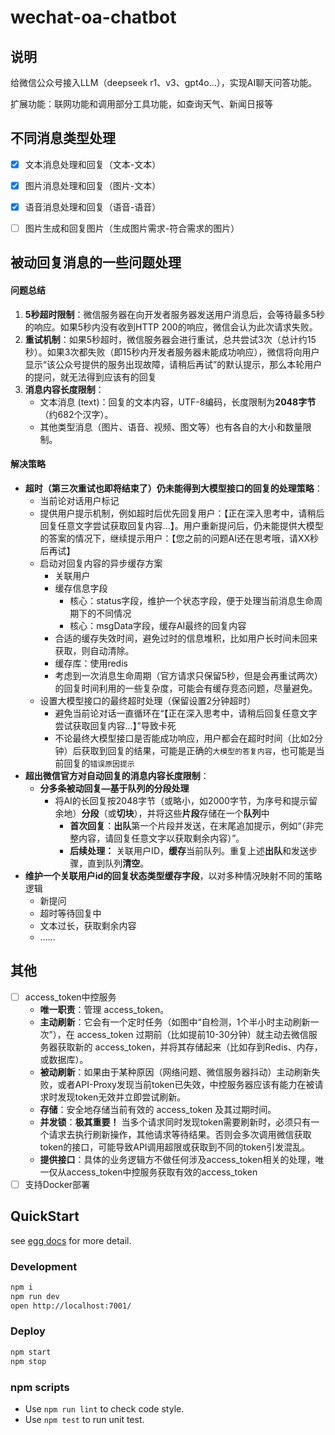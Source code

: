 # wechat-oa-chatbot

## 说明
给微信公众号接入LLM（deepseek r1、v3、gpt4o...），实现AI聊天问答功能。

扩展功能：联网功能和调用部分工具功能，如查询天气、新闻日报等

## 不同消息类型处理

- [x] 文本消息处理和回复（文本-文本）
- [x] 图片消息处理和回复（图片-文本）
- [x] 语音消息处理和回复（语音-语音）
- [ ] 图片生成和回复图片（生成图片需求-符合需求的图片）



## 被动回复消息的一些问题处理

#### 问题总结

1. **5秒超时限制**：微信服务器在向开发者服务器发送用户消息后，会等待最多5秒的响应。如果5秒内没有收到HTTP 200的响应，微信会认为此次请求失败。
2. **重试机制**：如果5秒超时，微信服务器会进行重试，总共尝试3次（总计约15秒）。如果3次都失败（即15秒内开发者服务器未能成功响应），微信将向用户显示“该公众号提供的服务出现故障，请稍后再试”的默认提示，那么本轮用户的提问，就无法得到应该有的回复
3. **消息内容长度限制**：
   - 文本消息 (text)：回复的文本内容，UTF-8编码，长度限制为**2048字节**（约682个汉字）。
   - 其他类型消息（图片、语音、视频、图文等）也有各自的大小和数量限制。

#### 解决策略

- **超时（第三次重试也即将结束了）仍未能得到大模型接口的回复的处理策略**：
  - 当前论对话用户标记
  - 提供用户提示机制，例如超时后优先回复用户：【正在深入思考中，请稍后回复任意文字尝试获取回复内容...】。用户重新提问后，仍未能提供大模型的答案的情况下，继续提示用户：【您之前的问题AI还在思考哦，请XX秒后再试】
  - 启动对回复内容的异步缓存方案
    - 关联用户
    - 缓存信息字段
      - 核心：status字段，维护一个状态字段，便于处理当前消息生命周期下的不同情况
      - 核心：msgData字段，缓存AI最终的回复内容
    - 合适的缓存失效时间，避免过时的信息堆积，比如用户长时间未回来获取，则自动清除。
    - 缓存库：使用redis
    - 考虑到一次消息生命周期（官方请求只保留5秒，但是会再重试两次）的回复时间利用的一些复杂度，可能会有缓存竞态问题，尽量避免。
  - 设置大模型接口的最终超时处理（保留设置2分钟超时）
    - 避免当前论对话一直循环在“【正在深入思考中，请稍后回复任意文字尝试获取回复内容...】”导致卡死
    - 不论最终大模型接口是否能成功响应，用户都会在超时时间（比如2分钟）后获取到回复的结果，可能是正确的`大模型的答复内容`，也可能是当前回复的`错误原因提示`
- **超出微信官方对自动回复的消息内容长度限制**：
  - **分多条被动回复—基于队列的分段处理**
    - 将AI的长回复按2048字节（或略小，如2000字节，为序号和提示留余地）**分段**（或**切块**），并将这些**片段**存储在一个**队列**中
      - **首次回复**：**出队**第一个片段并发送，在末尾追加提示，例如“（非完整内容，请回复任意文字以获取剩余内容）”。
      - **后续处理：** 关联用户ID，**缓存**当前队列。重复上述**出队**和发送步骤，直到队列**清空**。
- **维护一个关联用户id的回复状态类型缓存字段**，以对多种情况映射不同的策略逻辑
  - 新提问
  - 超时等待回复中
  - 文本过长，获取剩余内容
  - ......

## 其他

- [ ] access_token中控服务
  - **唯一职责**：管理 access_token。
  - **主动刷新**：它会有一个定时任务（如图中“自检测，1个半小时主动刷新一次”），在 access_token 过期前（比如提前10-30分钟）就主动去微信服务器获取新的 access_token，并将其存储起来（比如存到Redis、内存，或数据库）。
  - **被动刷新**：如果由于某种原因（网络问题、微信服务器抖动）主动刷新失败，或者API-Proxy发现当前token已失效，中控服务器应该有能力在被请求时发现token无效并立即尝试刷新。
  - **存储**：安全地存储当前有效的 access_token 及其过期时间。
  - **并发锁**：**极其重要！** 当多个请求同时发现token需要刷新时，必须只有一个请求去执行刷新操作，其他请求等待结果。否则会多次调用微信获取token的接口，可能导致API调用超限或获取到不同的token引发混乱。
  - **提供接口**：具体的业务逻辑方不做任何涉及access_token相关的处理，唯一仅从access_token中控服务获取有效的access_token
- [ ] 支持Docker部署

## QuickStart

<!-- add docs here for user -->

see [egg docs][egg] for more detail.

### Development

```bash
npm i
npm run dev
open http://localhost:7001/
```

### Deploy

```bash
npm start
npm stop
```

### npm scripts

- Use `npm run lint` to check code style.
- Use `npm test` to run unit test.

[egg]: https://eggjs.org

